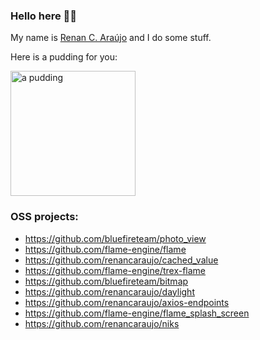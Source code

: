 ### Hello here ✌🏽

My name is [Renan C. Araújo](https://caraujo.me) and I do some stuff.

Here is a pudding for you:

<img alt="a pudding" src="http://pudim.com.br/pudim.jpg" width="200" />

### OSS projects:

- https://github.com/bluefireteam/photo_view
- https://github.com/flame-engine/flame
- https://github.com/renancaraujo/cached_value
- https://github.com/flame-engine/trex-flame
- https://github.com/bluefireteam/bitmap
- https://github.com/renancaraujo/daylight
- https://github.com/renancaraujo/axios-endpoints
- https://github.com/flame-engine/flame_splash_screen
- https://github.com/renancaraujo/niks
